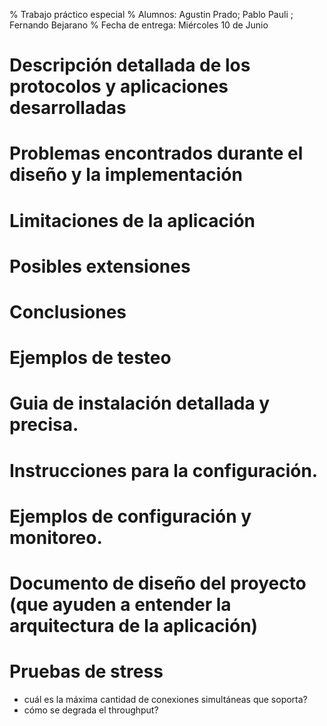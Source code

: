 % Trabajo práctico especial 
% Alumnos: Agustin Prado; Pablo Pauli ; Fernando Bejarano 
% Fecha de entrega: Miércoles 10 de Junio 

# Descripción detallada de los protocolos y aplicaciones desarrolladas

# Problemas encontrados durante el diseño y la implementación

# Limitaciones de la aplicación

# Posibles extensiones

# Conclusiones

# Ejemplos de testeo

# Guia de instalación detallada y precisa.  

# Instrucciones para la configuración.

# Ejemplos de configuración y monitoreo.

# Documento de diseño del proyecto (que ayuden a entender la arquitectura de la aplicación)

# Pruebas de stress
* cuál es la máxima cantidad de conexiones simultáneas que soporta?
* cómo se degrada el throughput?
